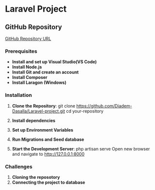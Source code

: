 # Laravel Project

## GitHub Repository
[GitHub Repository URL](https://github.com/Diadem-Dasalla/Laravel-project)


### Prerequisites
- **Install and set up Visual Studio(VS Code)**
- **Install Node.js**
- **Install Git and create an account**
- **Install Composer**
- **Install Laragon (Windows)**

### Installation
1. **Clone the Repository**:
   git clone https://github.com/Diadem-Dasalla/Laravel-project.git
   cd your-repository

2. **Install dependencies**
3. **Set up Environment Variables**
4. **Run Migrations and Seed database**
5. **Start the Development Server**:
    php artisan serve
    Open new browser and navigate to  http://127.0.0.1:8000

### Challenges
1. **Cloning the reposotory**
2. **Connecting the project to database**

